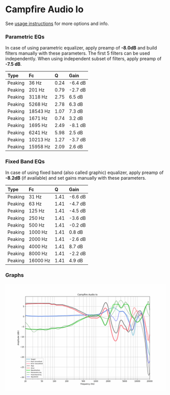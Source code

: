 # Campfire Audio Io
See [usage instructions](https://github.com/jaakkopasanen/AutoEq#usage) for more options and info.

### Parametric EQs
In case of using parametric equalizer, apply preamp of **-8.0dB** and build filters manually
with these parameters. The first 5 filters can be used independently.
When using independent subset of filters, apply preamp of **-7.5 dB**.

| Type    | Fc       |    Q | Gain    |
|:--------|:---------|:-----|:--------|
| Peaking | 36 Hz    | 0.24 | -6.4 dB |
| Peaking | 201 Hz   | 0.79 | -2.7 dB |
| Peaking | 3118 Hz  | 2.75 | 6.5 dB  |
| Peaking | 5268 Hz  | 2.78 | 6.3 dB  |
| Peaking | 18543 Hz | 1.07 | 7.3 dB  |
| Peaking | 1671 Hz  | 0.74 | 3.2 dB  |
| Peaking | 1695 Hz  | 2.49 | -8.1 dB |
| Peaking | 6241 Hz  | 5.98 | 2.5 dB  |
| Peaking | 10213 Hz | 1.27 | -3.7 dB |
| Peaking | 15958 Hz | 2.09 | 2.6 dB  |

### Fixed Band EQs
In case of using fixed band (also called graphic) equalizer, apply preamp of **-8.2dB**
(if available) and set gains manually with these parameters.

| Type    | Fc       |    Q | Gain    |
|:--------|:---------|:-----|:--------|
| Peaking | 31 Hz    | 1.41 | -6.6 dB |
| Peaking | 63 Hz    | 1.41 | -4.7 dB |
| Peaking | 125 Hz   | 1.41 | -4.5 dB |
| Peaking | 250 Hz   | 1.41 | -3.6 dB |
| Peaking | 500 Hz   | 1.41 | -0.2 dB |
| Peaking | 1000 Hz  | 1.41 | 0.8 dB  |
| Peaking | 2000 Hz  | 1.41 | -2.6 dB |
| Peaking | 4000 Hz  | 1.41 | 8.7 dB  |
| Peaking | 8000 Hz  | 1.41 | -2.2 dB |
| Peaking | 16000 Hz | 1.41 | 4.9 dB  |

### Graphs
![](./Campfire%20Audio%20Io.png)